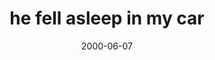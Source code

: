 ---
layout: base.njk
title : 'he fell asleep in my car' 
view_title : 'he fell asleep in my car' 
year : '2000' 
date : '2000-06-07' 
img_file : '/drawing/fellasleep.png' 
html_file : 'fellasleep' 
next_html : 'diesoon.html' 
year_order : '381' 
permalink : "title/{{html_file}}.html"
---